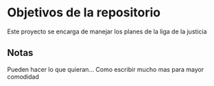 # Objetivos de la repositorio

Este proyecto se encarga de manejar los planes de la liga de la justicia


## Notas
Pueden hacer lo que quieran...
Como escribir mucho mas para mayor comodidad
